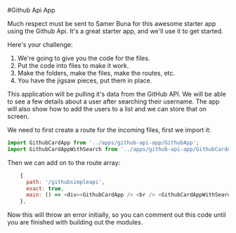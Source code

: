 #Github Api App

Much respect must be sent to Samer Buna for this awesome starter app using the Github Api. It's a great starter app, and we'll use it to get started. 

Here's your challenge: 
1. We're going to give you the code for the files. 
2. Put the code into files to make it work. 
3. Make the folders, make the files, make the routes, etc. 
4. You have the jigsaw pieces, put them in place. 


This application will be pulling it's data from the GitHub API. We will be able to see a few details about a user after searching their username. The app will also show how to add the users to a list and we can store that on screen.


We need to first create a route for the incoming files, first we import it:
```js
import GithubCardApp from '../apps/github-api-app/GithubApp';
import GithubCardAppWithSearch from '../apps/github-api-app/GithubCardAppWithSearch';
```
Then we can add on to the route array:
```js
    {
      path: '/githubsimpleapi',
      exact: true,
      main: () => <div><GithubCardApp /> <br /> <GithubCardAppWithSearch /> </div>
    },
```

Now this will throw an error initially, so you can comment out this code until you are finished with building out the modules.